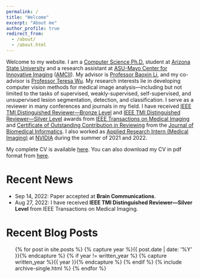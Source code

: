 ```yaml
---
permalink: /
title: "Welcome"
excerpt: "About me"
author_profile: true
redirect_from: 
  - /about/
  - /about.html
---
```


Welcome to my website. I am a <u>Computer Science Ph.D.</u> student at <u>Arizona State University</u> and a research assistant at <u>ASU-Mayo Center for Innovative Imaging</u> ([AMCII](https://amcii.asu.edu/)). My advisor is <u>Professor Baoxin Li</u>, and my co-advisor is <u>Professor Teresa Wu</u>. My research interests lie in developing computer vision methods for medical image analysis—including but not limited to the tasks of supervised, weakly-supervised, self-supervised, and unsupervised lesion segmentation, detection, and classification. I serve as a reviewer in many conferences and journals in my field. I have received <u>IEEE TMI Distinguished Reviewer—Bronze Level</u> and <u>IEEE TMI Distinguished Reviewer—Silver Level</u> awards from <u>IEEE Transactions on Medical Imaging</u> and <u>Certificate of Outstanding Contribution in Reviewing</u> from the <u>Journal of Biomedical Informatics</u>. I also worked as <u>Applied Research Intern (Medical Imaging)</u> at <u>NVIDIA</u> during the summer of 2021 and 2022.

My complete CV is available [here](/cv). You can also download my CV in pdf format from [here](/files/CV_md_mahfuzur.pdf).

Recent News
======
- Sep 14, 2022: Paper accepted at **Brain Communications**.
- Aug 27, 2022: I have received **IEEE TMI Distinguished Reviewer—Silver Level** from IEEE Transactions on Medical Imaging.

Recent Blog Posts
======

<ul>
{% for post in site.posts %}
  {% capture year %}{{ post.date | date: '%Y' }}{% endcapture %}
  {% if year != written_year %}
    {% capture written_year %}{{ year }}{% endcapture %}
  {% endif %}
  {% include archive-single.html %}
{% endfor %}
</ul>
